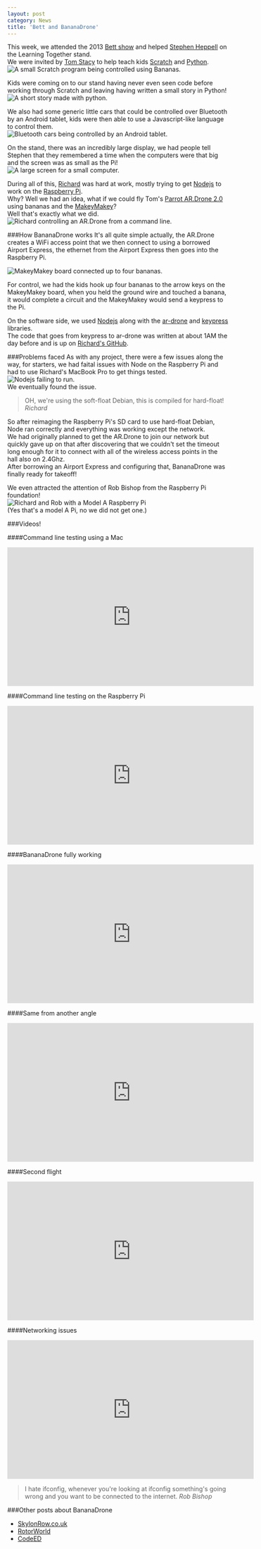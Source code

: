 ```yaml
---
layout: post
category: News
title: 'Bett and BananaDrone'
---
```


This week, we attended the 2013 [Bett show](http://www.bettshow.com) and helped [Stephen Heppell](http://heppell.net) on the Learning Together stand.  
We were invited by [Tom Stacy](https://www.twitter.com/Code_ED) to help teach kids [Scratch](http://scratch.mit.edu/) and [Python](http://www.python.org/).  
![A small Scratch program being controlled using Bananas.](img/scratch-bananas.jpg)

<!--break-->

Kids were coming on to our stand having never even seen code before working through Scratch and leaving having written a small story in Python!  
![A short story made with python.](img/python-story.jpg)

We also had some generic little cars that could be controlled over Bluetooth by an Android tablet, kids were then able to use a Javascript-like language to control them.  
![Bluetooth cars being controlled by an Android tablet.](img/bluetooth-cars.jpg)

On the stand, there was an incredibly large display, we had people tell Stephen that they remembered a time when the computers were that big and the screen was as small as the Pi!  
![A large screen for a small computer.](img/big-pi-screen.jpg)

During all of this, [Richard](/members/richardr) was hard at work, mostly trying to get [Nodejs](http://www.nodejs.org) to work on the [Raspberry Pi](http://www.raspberrypi.org).  
Why? Well we had an idea, what if we could fly Tom's [Parrot AR.Drone 2.0](http://ardrone2.parrot.com/) using bananas and the [MakeyMakey](http://www.makeymakey.com)?  
Well that's exactly what we did.  
![Richard controlling an AR.Drone from a command line.](img/bananadrone-in-action.jpg)

###How BananaDrone works
It's all quite simple actually, the AR.Drone creates a WiFi access point that we then connect to using a borrowed Airport Express, the ethernet from the Airport Express then goes into the Raspberry Pi.

![MakeyMakey board connected up to four bananas.](img/makeybananas.jpg)

For control, we had the kids hook up four bananas to the arrow keys on the MakeyMakey board, when you held the ground wire and touched a banana, it would complete a circuit and the MakeyMakey would send a keypress to the Pi.

On the software side, we used [Nodejs](http://www.nodejs.org) along with the [ar-drone](https://github.com/felixge/node-ar-drone) and [keypress](https://github.com/TooTallNate/keypress) libraries.  
The code that goes from keypress to ar-drone was written at about 1AM the day before and is up on [Richard's GitHub](https://github.com/NekomimiScience/Banana-drone).

###Problems faced
As with any project, there were a few issues along the way, for starters, we had faital issues with Node on the Raspberry Pi and had to use Richard's MacBook Pro to get things tested.  
![Nodejs failing to run.](img/node-fail.jpg)  
We eventually found the issue.

<blockquote>
  <p>OH, we're using the soft-float Debian, this is compiled for hard-float!
  <cite>Richard</cite></p>
</blockquote>

So after reimaging the Raspberry Pi's SD card to use hard-float Debian, Node ran correctly and everything was working except the network.  
We had originally planned to get the AR.Drone to join our network but quickly gave up on that after discovering that we couldn't set the timeout long enough for it to connect with all of the wireless access points in the hall also on 2.4Ghz.  
After borrowing an Airport Express and configuring that, BananaDrone was finally ready for takeoff!

We even attracted the attention of Rob Bishop from the Raspberry Pi foundation!  
![Richard and Rob with a Model A Raspberry Pi](img/richard-and-rob.jpg)  
(Yes that's a model A Pi, no we did not get one.)

###Videos!

####Command line testing using a Mac
<div class="flex-video widescreen">
  <iframe width="560" height="315" src="http://www.youtube.com/embed/G_BJ-xwGzrA" frameborder="0" allowfullscreen></iframe>
</div>

####Command line testing on the Raspberry Pi
<div class="flex-video widescreen">
  <iframe width="560" height="315" src="http://www.youtube.com/embed/ClMjevPWeIY" frameborder="0" allowfullscreen></iframe>
</div>

####BananaDrone fully working
<div class="flex-video widescreen">
  <iframe width="560" height="315" src="http://www.youtube.com/embed/XfC4RvgQTJE" frameborder="0" allowfullscreen></iframe>
</div>

####Same from another angle
<div class="flex-video widescreen">
  <iframe width="560" height="315" src="http://www.youtube.com/embed/c3SnecpXTS0" frameborder="0" allowfullscreen></iframe>
</div>

####Second flight
<div class="flex-video widescreen">
  <iframe width="560" height="315" src="http://www.youtube.com/embed/muzVxcOZFGM" frameborder="0" allowfullscreen></iframe>
</div>

####Networking issues
<div class="flex-video widescreen">
  <iframe width="560" height="315" src="http://www.youtube.com/embed/XmQTzxvua3Q" frameborder="0" allowfullscreen></iframe>
</div>
<blockquote>
  <p>I hate ifconfig, whenever you're looking at ifconfig something's going wrong and you want to be connected to the internet.
  <cite>Rob Bishop</cite></p>
</blockquote>

###Other posts about BananaDrone
- [SkylonRow.co.uk](http://skylonrow.co.uk/2013/02/03/raspberry-pi-at-the-bett-show/)  
- [RotorWorld](http://rotorworld.co.uk/the-bananadrone-combines-quadrocopters-with-banana-control/)
- [CodeED](http://code-ed.blogspot.com/2013/02/learning-together-at-bett-show.html)